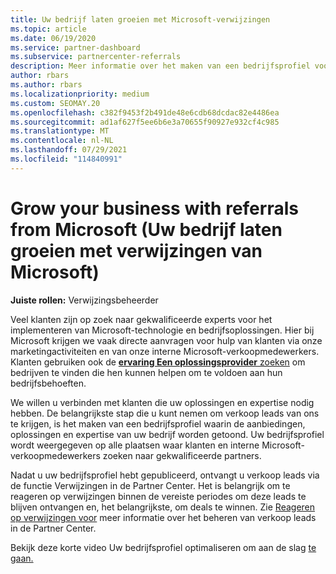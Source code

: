 ```yaml
---
title: Uw bedrijf laten groeien met Microsoft-verwijzingen
ms.topic: article
ms.date: 06/19/2020
ms.service: partner-dashboard
ms.subservice: partnercenter-referrals
description: Meer informatie over het maken van een bedrijfsprofiel voor het genereren van verkoop leads via de functie Partner Center verwijzingen en vervolgens om te reageren op deze verwijzingen.
author: rbars
ms.author: rbars
ms.localizationpriority: medium
ms.custom: SEOMAY.20
ms.openlocfilehash: c382f9453f2b491de48e6cdb68dcdac82e4486ea
ms.sourcegitcommit: ad1af627f5ee6b6e3a70655f90927e932cf4c985
ms.translationtype: MT
ms.contentlocale: nl-NL
ms.lasthandoff: 07/29/2021
ms.locfileid: "114840991"
---
```

# <a name="grow-your-business-with-referrals-from-microsoft"></a>Grow your business with referrals from Microsoft (Uw bedrijf laten groeien met verwijzingen van Microsoft)

**Juiste rollen:** Verwijzingsbeheerder

Veel klanten zijn op zoek naar gekwalificeerde experts voor het implementeren van Microsoft-technologie en bedrijfsoplossingen. Hier bij Microsoft krijgen we vaak directe aanvragen voor hulp van klanten via onze marketingactiviteiten en van onze interne Microsoft-verkoopmedewerkers. Klanten gebruiken ook de [ **ervaring Een oplossingsprovider** zoeken](https://www.microsoft.com/solution-providers/search) om bedrijven te vinden die hen kunnen helpen om te voldoen aan hun bedrijfsbehoeften. 

We willen u verbinden met klanten die uw oplossingen en expertise nodig hebben. De belangrijkste stap die u kunt nemen om [](create-a-marketing-profile.md) verkoop leads van ons te krijgen, is het maken van een bedrijfsprofiel waarin de aanbiedingen, oplossingen en expertise van uw bedrijf worden getoond. Uw bedrijfsprofiel wordt weergegeven op alle plaatsen waar klanten en interne Microsoft-verkoopmedewerkers zoeken naar gekwalificeerde partners. 

 Nadat u uw bedrijfsprofiel hebt gepubliceerd, ontvangt u verkoop leads via de functie Verwijzingen in de Partner Center. Het is belangrijk om te reageren op verwijzingen binnen de vereiste periodes om deze leads te blijven ontvangen en, het belangrijkste, om deals te winnen. Zie [Reageren op verwijzingen voor](manage-leads.md) meer informatie over het beheren van verkoop leads in de Partner Center.  


Bekijk deze korte video Uw bedrijfsprofiel optimaliseren om aan de slag [te gaan.](https://player.vimeo.com/video/252788046)
